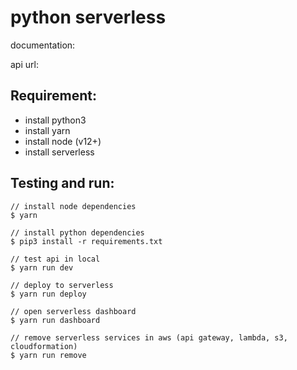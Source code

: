 # python serverless

documentation:

api url:

## Requirement:

- install python3
- install yarn
- install node (v12+)
- install serverless

## Testing and run:

```
// install node dependencies
$ yarn

// install python dependencies
$ pip3 install -r requirements.txt

// test api in local
$ yarn run dev

// deploy to serverless
$ yarn run deploy

// open serverless dashboard
$ yarn run dashboard

// remove serverless services in aws (api gateway, lambda, s3, cloudformation)
$ yarn run remove
```
